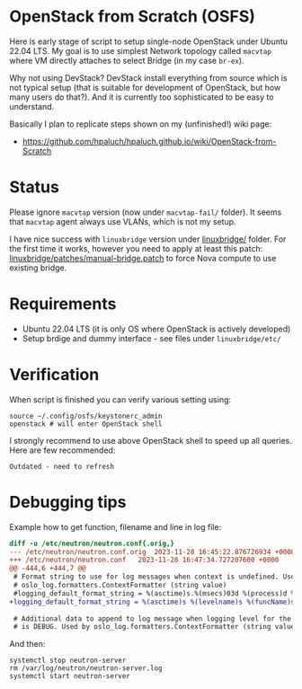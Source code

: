 # OpenStack from Scratch (OSFS)

Here is early stage of script to setup single-node OpenStack
under Ubuntu 22.04 LTS. My goal is to use simplest Network topology
called `macvtap` where VM directly attaches to select Bridge (in my case `br-ex`).

Why not using DevStack? DevStack install everything from source which is not
typical setup (that is suitable for development of OpenStack, but how many
users do that?). And it is currently too sophisticated to be easy to
understand.

Basically I plan to replicate steps shown on my (unfinished!) wiki page:
- https://github.com/hpaluch/hpaluch.github.io/wiki/OpenStack-from-Scratch

# Status

Please ignore `macvtap` version (now under `macvtap-fail/` folder). It seems
that `macvtap` agent always use VLANs, which is not my setup.


I have nice success with `linuxbridge` version under [linuxbridge/](linuxbridge/) folder.
For the first time it works, however you need to apply
at least this patch: [linuxbridge/patches/manual-bridge.patch](linuxbridge/patches/manual-bridge.patch)
to force Nova compute to use existing bridge.

# Requirements

* Ubuntu 22.04 LTS (it is only OS where OpenStack is actively developed)
* Setup brdige and dummy interface - see files under `linuxbridge/etc/`

# Verification 

When script is finished you can verify various setting using:

```shell
source ~/.config/osfs/keystonerc_admin
openstack # will enter OpenStack shell
```
I strongly recommend to use above OpenStack shell to speed up all queries. Here are 
few recommended:

```
Outdated - need to refresh
```


# Debugging tips

Example how to get function, filename and line in log file:

```diff
diff -u /etc/neutron/neutron.conf{.orig,}
--- /etc/neutron/neutron.conf.orig	2023-11-28 16:45:22.876726934 +0000
+++ /etc/neutron/neutron.conf	2023-11-28 16:47:34.727207600 +0000
@@ -444,6 +444,7 @@
 # Format string to use for log messages when context is undefined. Used by
 # oslo_log.formatters.ContextFormatter (string value)
 #logging_default_format_string = %(asctime)s.%(msecs)03d %(process)d %(levelname)s %(name)s [-] %(instance)s%(message)s
+logging_default_format_string = %(asctime)s %(levelname)s %(funcName)s %(pathname)s:%(lineno)d %(name)s [-] %(instance)s%(message)s
 
 # Additional data to append to log message when logging level for the message
 # is DEBUG. Used by oslo_log.formatters.ContextFormatter (string value)
```

And then:

```shell
systemctl stop neutron-server
rm /var/log/neutron/neutron-server.log
systemctl start neutron-server
```

